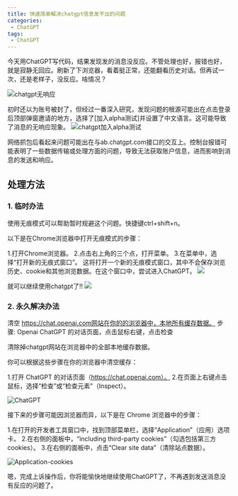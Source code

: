 ```yaml
---
title: 快速简单解决chatgpt信息发不出的问题
categories:
 - ChatGPT
tags:
 - ChatGPT
---
```


今天用ChatGPT写代码，结果发现发的消息没反应。不管处理也好，报错也好，就是寂静无回应。刷新了下浏览器，看着挺正常，还能翻看历史对话。但再试一次，还是老样子，没反应。啥情况？

![chatgpt无响应](https://image-static.segmentfault.com/256/107/256107398-122e8b7767d1676e_fix732)

初时还以为账号被封了，但经过一番深入研究，发现问题的根源可能出在点击登录后顶部弹窗邀请的地方，选择了[加入alpha测试]并设置了中文语言。这可能导致了消息的无响应现象。
![chatgpt加入alpha测试](https://image-static.segmentfault.com/316/061/3160613358-9524768297a924a4_fix732)

网络抓包后看起来问题可能出在与ab.chatgpt.com接口的交互上。控制台报错可能表明了一些数据传输或处理方面的问题，导致无法获取账户信息，进而影响到消息的发送和响应。

## 处理方法

### 1. 临时办法

使用无痕模式可以帮助暂时规避这个问题。快捷键ctrl+shift+n。

以下是在Chrome浏览器中打开无痕模式的步骤：

1.打开Chrome浏览器。
2.点击右上角的三个点，打开菜单。
3.在菜单中，选择“打开新的无痕式窗口”。
这将打开一个新的无痕模式窗口，其中不会保存浏览历史、cookie和其他浏览数据。在这个窗口中，尝试进入ChatGPT。
![](https://image-static.segmentfault.com/819/487/819487902-2d0050799aec7c83_fix732)

就可以继续使用chatgpt了!!
![](https://image-static.segmentfault.com/159/475/1594758670-c40ac4de2b8f32b2_fix732)

### 2. 永久解决办法
清空 https://chat.openai.com网站在你的的浏览器中，本地所有缓存数据。
步骤: Openai ChatGPT 的对话页面，点击鼠标右键，点击检查

清除掉chatgpt网站在浏览器中的全部本地缓存数据。

你可以根据这些步骤在你的浏览器中清空缓存：

1.打开 ChatGPT 的对话页面（https://chat.openai.com）。
2.在页面上右键点击鼠标，选择“检查”或“检查元素”（Inspect）。

![ChatGPT](https://image-static.segmentfault.com/259/613/2596135865-ee41c7738498745f_fix732)

接下来的步骤可能因浏览器而异，以下是在 Chrome 浏览器中的步骤：

1.在打开的开发者工具窗口中，找到顶部菜单栏，选择“Application”（应用）选项卡。
2.在右侧的面板中，“including third-party cookies”（勾选包括第三方cookies）。
3.在右侧的面板中，点击“Clear site data”（清除站点数据）。

![Application-cookies](https://image-static.segmentfault.com/345/126/3451266308-3ef6d92e01483042_fix732)

嗯，完成上诉操作后，你将能愉快地继续使用ChatGPT了，不再遇到发送消息没有反应的问题了。